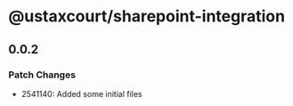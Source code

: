 # @ustaxcourt/sharepoint-integration

## 0.0.2

### Patch Changes

- 2541140: Added some initial files
